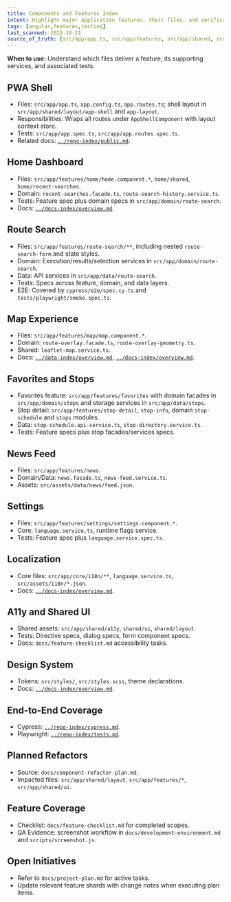 ```yaml
---
title: Components and Features Index
intent: Highlight major application features, their files, and verification hooks
tags: [angular,features,testing]
last_scanned: 2025-10-21
source_of_truth: [src/app/app.ts, src/app/features, src/app/shared, src/app/core, tests/playwright, cypress/e2e]
---
```

**When to use:** Understand which files deliver a feature, its supporting services, and associated tests.

## PWA Shell
- Files: `src/app/app.ts`, `app.config.ts`, `app.routes.ts`; shell layout in `src/app/shared/layout/app-shell` and `app-layout`.
- Responsibilities: Wraps all routes under `AppShellComponent` with layout context store.
- Tests: `src/app/app.spec.ts`, `src/app/app.routes.spec.ts`.
- Related docs: [`../repo-index/public.md`](../repo-index/public.md).

## Home Dashboard
- Files: `src/app/features/home/home.component.*`, `home/shared`, `home/recent-searches`.
- Domain: `recent-searches.facade.ts`, `route-search-history.service.ts`.
- Tests: Feature spec plus domain specs in `src/app/domain/route-search`.
- Docs: [`../docs-index/overview.md`](../docs-index/overview.md#feature-tracking).

## Route Search
- Files: `src/app/features/route-search/**`, including nested `route-search-form` and state styles.
- Domain: Execution/results/selection services in `src/app/domain/route-search`.
- Data: API services in `src/app/data/route-search`.
- Tests: Specs across feature, domain, and data layers.
- E2E: Covered by `cypress/e2e/spec.cy.ts` and `tests/playwright/smoke.spec.ts`.

## Map Experience
- Files: `src/app/features/map/map.component.*`.
- Domain: `route-overlay.facade.ts`, `route-overlay-geometry.ts`.
- Shared: `leaflet-map.service.ts`.
- Docs: [`../data-index/overview.md`](../data-index/overview.md#mapping-and-geolocation), [`../docs-index/overview.md`](../docs-index/overview.md#map-and-data-governance).

## Favorites and Stops
- Favorites feature: `src/app/features/favorites` with domain facades in `src/app/domain/stops` and storage services in `src/app/data/stops`.
- Stop detail: `src/app/features/stop-detail`, `stop-info`, domain `stop-schedule` and `stops` modules.
- Data: `stop-schedule.api-service.ts`, `stop-directory.service.ts`.
- Tests: Feature specs plus stop facades/services specs.

## News Feed
- Files: `src/app/features/news`.
- Domain/Data: `news.facade.ts`, `news-feed.service.ts`.
- Assets: `src/assets/data/news/feed.json`.

## Settings
- Files: `src/app/features/settings/settings.component.*`.
- Core: `language.service.ts`, runtime flags service.
- Tests: Feature spec plus `language.service.spec.ts`.

## Localization
- Core files: `src/app/core/i18n/**`, `language.service.ts`, `src/assets/i18n/*.json`.
- Docs: [`../docs-index/overview.md`](../docs-index/overview.md#component-and-layout-plans).

## A11y and Shared UI
- Shared assets: `src/app/shared/a11y`, `shared/ui`, `shared/layout`.
- Tests: Directive specs, dialog specs, form component specs.
- Docs: `docs/feature-checklist.md` accessibility tasks.

## Design System
- Tokens: `src/styles/`, `src/styles.scss`, theme declarations.
- Docs: [`../docs-index/overview.md`](../docs-index/overview.md#component-and-layout-plans).

## End-to-End Coverage
- Cypress: [`../repo-index/cypress.md`](../repo-index/cypress.md).
- Playwright: [`../repo-index/tests.md`](../repo-index/tests.md).

## Planned Refactors
- Source: `docs/component-refactor-plan.md`.
- Impacted files: `src/app/shared/layout`, `src/app/features/*`, `src/app/shared/ui`.

## Feature Coverage
- Checklist: `docs/feature-checklist.md` for completed scopes.
- QA Evidence: screenshot workflow in `docs/development-environment.md` and `scripts/screenshot.js`.

## Open Initiatives
- Refer to `docs/project-plan.md` for active tasks.
- Update relevant feature shards with change notes when executing plan items.
